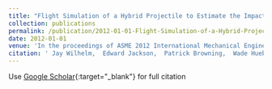 ```yaml
---
title: "Flight Simulation of a Hybrid Projectile to Estimate the Impact of Launch Angle on Range Extension"
collection: publications
permalink: /publication/2012-01-01-Flight-Simulation-of-a-Hybrid-Projectile-to-Estimate-the-Impact-of-Launch-Angle-on-Range-Extension
date: 2012-01-01
venue: 'In the proceedings of ASME 2012 International Mechanical Engineering Congress and Exposition'
citation: ' Jay Wilhelm,  Edward Jackson,  Patrick Browning,  Wade Huebsch,  Victor Mucino,  Mridul Gautam, &quot;Flight Simulation of a Hybrid Projectile to Estimate the Impact of Launch Angle on Range Extension.&quot; In the proceedings of ASME 2012 International Mechanical Engineering Congress and Exposition, 2012.'
---
```

Use [Google Scholar](https://scholar.google.com/scholar?q=Flight+Simulation+of+a+Hybrid+Projectile+to+Estimate+the+Impact+of+Launch+Angle+on+Range+Extension){:target="_blank"} for full citation